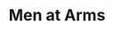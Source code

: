 ---
title: "Men at Arms"
cc-type: novel
hashtag: "men-at-arms"
authors:
  - Terry Pratchett
permalink: /:title/
tags:
  - Book
  - Discworld
  - Terry Pratchett
---